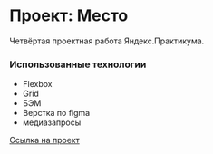 # Проект: Место

Четвёртая проектная работа Яндекс.Практикума. 
### Использованные технологии
* Flexbox
* Grid
* БЭМ
* Верстка по figma
* медиазапросы

[Ссылка на проект](https://rastvl.github.io/mesto/)
